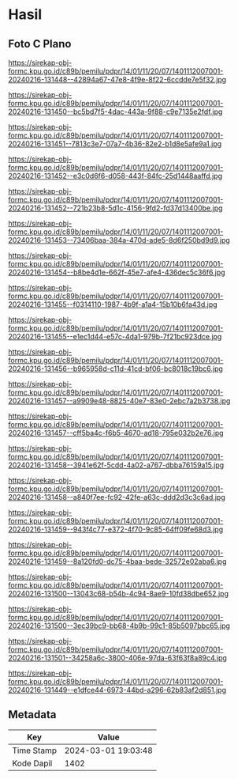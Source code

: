 # Hasil

## Foto C Plano

https://sirekap-obj-formc.kpu.go.id/c89b/pemilu/pdpr/14/01/11/20/07/1401112007001-20240216-131448--42894a67-47e8-4f9e-8f22-6ccdde7e5f32.jpg

https://sirekap-obj-formc.kpu.go.id/c89b/pemilu/pdpr/14/01/11/20/07/1401112007001-20240216-131450--bc5bd7f5-4dac-443a-9f88-c9e7135e2fdf.jpg

https://sirekap-obj-formc.kpu.go.id/c89b/pemilu/pdpr/14/01/11/20/07/1401112007001-20240216-131451--7813c3e7-07a7-4b36-82e2-b1d8e5afe9a1.jpg

https://sirekap-obj-formc.kpu.go.id/c89b/pemilu/pdpr/14/01/11/20/07/1401112007001-20240216-131452--e3c0d6f6-d058-443f-84fc-25d1448aaffd.jpg

https://sirekap-obj-formc.kpu.go.id/c89b/pemilu/pdpr/14/01/11/20/07/1401112007001-20240216-131452--721b23b8-5d1c-4156-9fd2-fd37d13400be.jpg

https://sirekap-obj-formc.kpu.go.id/c89b/pemilu/pdpr/14/01/11/20/07/1401112007001-20240216-131453--73406baa-384a-470d-ade5-8d6f250bd9d9.jpg

https://sirekap-obj-formc.kpu.go.id/c89b/pemilu/pdpr/14/01/11/20/07/1401112007001-20240216-131454--b8be4d1e-662f-45e7-afe4-436dec5c36f6.jpg

https://sirekap-obj-formc.kpu.go.id/c89b/pemilu/pdpr/14/01/11/20/07/1401112007001-20240216-131455--f0314110-1987-4b9f-a1a4-15b10b6fa43d.jpg

https://sirekap-obj-formc.kpu.go.id/c89b/pemilu/pdpr/14/01/11/20/07/1401112007001-20240216-131455--e1ec1d44-e57c-4da1-979b-7f21bc923dce.jpg

https://sirekap-obj-formc.kpu.go.id/c89b/pemilu/pdpr/14/01/11/20/07/1401112007001-20240216-131456--b965958d-c11d-41cd-bf06-bc8018c19bc6.jpg

https://sirekap-obj-formc.kpu.go.id/c89b/pemilu/pdpr/14/01/11/20/07/1401112007001-20240216-131457--a9909e48-8825-40e7-83e0-2ebc7a2b3738.jpg

https://sirekap-obj-formc.kpu.go.id/c89b/pemilu/pdpr/14/01/11/20/07/1401112007001-20240216-131457--cff5ba4c-f6b5-4670-ad18-795e032b2e76.jpg

https://sirekap-obj-formc.kpu.go.id/c89b/pemilu/pdpr/14/01/11/20/07/1401112007001-20240216-131458--3941e62f-5cdd-4a02-a767-dbba76159a15.jpg

https://sirekap-obj-formc.kpu.go.id/c89b/pemilu/pdpr/14/01/11/20/07/1401112007001-20240216-131458--a840f7ee-fc92-42fe-a63c-ddd2d3c3c6ad.jpg

https://sirekap-obj-formc.kpu.go.id/c89b/pemilu/pdpr/14/01/11/20/07/1401112007001-20240216-131459--943f4c77-e372-4f70-9c85-64ff09fe68d3.jpg

https://sirekap-obj-formc.kpu.go.id/c89b/pemilu/pdpr/14/01/11/20/07/1401112007001-20240216-131459--8a120fd0-dc75-4baa-bede-32572e02aba6.jpg

https://sirekap-obj-formc.kpu.go.id/c89b/pemilu/pdpr/14/01/11/20/07/1401112007001-20240216-131500--13043c68-b54b-4c94-8ae9-10fd38dbe652.jpg

https://sirekap-obj-formc.kpu.go.id/c89b/pemilu/pdpr/14/01/11/20/07/1401112007001-20240216-131500--3ec39bc9-bb68-4b9b-99c1-85b5097bbc65.jpg

https://sirekap-obj-formc.kpu.go.id/c89b/pemilu/pdpr/14/01/11/20/07/1401112007001-20240216-131501--34258a6c-3800-406e-97da-63f63f8a89c4.jpg

https://sirekap-obj-formc.kpu.go.id/c89b/pemilu/pdpr/14/01/11/20/07/1401112007001-20240216-131449--e1dfce44-6973-44bd-a296-62b83af2d851.jpg


## Metadata

| Key        | Value               |
| ---------- | ------------------- |
| Time Stamp | 2024-03-01 19:03:48 |
| Kode Dapil | 1402                |



